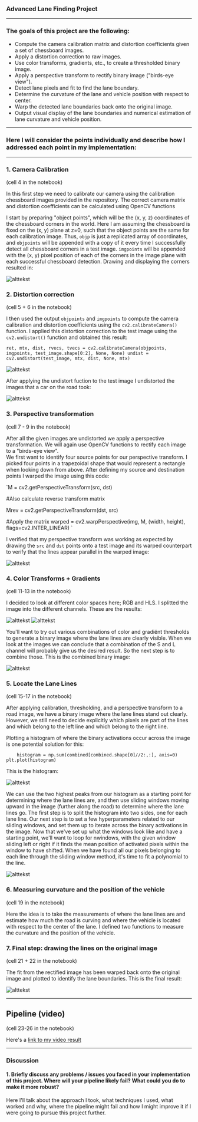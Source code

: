 ### Advanced Lane Finding Project

---
### The goals of this project are the following:

* Compute the camera calibration matrix and distortion coefficients given a set of chessboard images.
* Apply a distortion correction to raw images.
* Use color transforms, gradients, etc., to create a thresholded binary image.
* Apply a perspective transform to rectify binary image ("birds-eye view").
* Detect lane pixels and fit to find the lane boundary.
* Determine the curvature of the lane and vehicle position with respect to center.
* Warp the detected lane boundaries back onto the original image.
* Output visual display of the lane boundaries and numerical estimation of lane curvature and vehicle position.

[//]: # (Image References)

[image1]: ./output_images/findcorners.png "Find Chessboard Corners"
[image2]: ./output_images/chessboarddistortion.png "Distortion Correction with Chessboard"
[image3]: ./output_images/roaddistortion.png "Distortion Correction on the Road"
[image4]: ./output_images/warped.png "Warp Image"
[image5]: ./output_images/channels.png "Color Channels"
[image5a]: ./output_images/hls.png "Color Channels 2"
[image6]: ./output_images/binary.png "Binary Output"
[image7]: ./output_images/histogram.png "Histogram"
[image8]: ./output_images/lines.png "Sliding Window Result"
[image9]: ./output_images/finalfinalroad.png "Final Result"


----
### Here I will consider the points individually and describe how I addressed each point in my implementation:

---

### 1. Camera Calibration
(cell 4 in the notebook)

In this first step we need to calibrate our camera using the calibration chessboard images provided in the repository. The correct camera matrix and distortion coefficients can be calculated using OpenCV functions 

I start by preparing "object points", which will be the (x, y, z) coordinates of the chessboard corners in the world. Here I am assuming the chessboard is fixed on the (x, y) plane at z=0, such that the object points are the same for each calibration image.  Thus, `objp` is just a replicated array of coordinates, and `objpoints` will be appended with a copy of it every time I successfully detect all chessboard corners in a test image.  `imgpoints` will be appended with the (x, y) pixel position of each of the corners in the image plane with each successful chessboard detection.  Drawing and displaying the corners resulted in:

![alttekst][image1]

### 2. Distortion correction
(cell 5 + 6 in the notebook)

I then used the output `objpoints` and `imgpoints` to compute the camera calibration and distortion coefficients using the `cv2.calibrateCamera()` function.  I applied this distortion correction to the test image using the `cv2.undistort()` function and obtained this result: 

`ret, mtx, dist, rvecs, tvecs = cv2.calibrateCamera(objpoints, imgpoints, test_image.shape[0:2], None, None) undist = cv2.undistort(test_image, mtx, dist, None, mtx)`

![alttekst][image2]

After applying the undistort fuction to the test image I undistorted the images that a car on the road took:

![alttekst][image3]

### 3. Perspective transformation
(cell 7 - 9 in the notebook)

After all the given images are undistorted we apply a perspective transformation. We will again use OpenCV functions to rectify each image to a "birds-eye view".  
We first want to identify four source points for our perspective transform. I picked four points in a trapezoidal shape that would represent a rectangle when looking down from above. After defining my source and destination points I warped the image using this code:

`M = cv2.getPerspectiveTransform(src, dst)

 #Also calculate reverse transform matrix
    
 Mrev = cv2.getPerspectiveTransform(dst, src)
    
 #Apply the matrix
 warped = cv2.warpPerspective(img, M, (width, height), 
                                 flags=cv2.INTER_LINEAR) `

I verified that my perspective transform was working as expected by drawing the `src` and `dst` points onto a test image and its warped counterpart to verify that the lines appear parallel in the warped image:

![alttekst][image4]



### 4. Color Transforms + Gradients
(cell 11-13 in the notebook)

I decided to look at different color spaces here; RGB and HLS. I splitted the image into the different channels. These are the results:

![alttekst][image5]
![alttekst][image5a]

You'll want to try out various combinations of color and gradiënt thresholds to generate a binary image where the lane lines are clearly visible. When we look at the images we can conclude that a combination of the S and L channel will probably give us the desired result. So the next step is to combine those. This is the combined binary image:

![alttekst][image6]


### 5. Locate the Lane Lines
(cell 15-17 in the notebook)

After applying calibration, thresholding, and a perspective transform to a road image, we have a binary image where the lane lines stand out clearly. However, we still need to decide explicitly which pixels are part of the lines and which belong to the left line and which belong to the right line.

Plotting a histogram of where the binary activations occur across the image is one potential solution for this:

`    histogram = np.sum(combined[combined.shape[0]//2:,:], axis=0)
    plt.plot(histogram)`

This is the histogram:

![alttekst][image7]

We can use the two highest peaks from our histogram as a starting point for determining where the lane lines are, and then use sliding windows moving upward in the image (further along the road) to determine where the lane lines go. The first step is to split the histogram into two sides, one for each lane line. Our next step is to set a few hyperparameters related to our sliding windows, and set them up to iterate across the binary activations in the image. Now that we've set up what the windows look like and have a starting point, we'll want to loop for nwindows, with the given window sliding left or right if it finds the mean position of activated pixels within the window to have shifted. When we have found all our pixels belonging to each line through the sliding window method, it's time to fit a polynomial to the line.

![alttekst][image8]

### 6. Measuring curvature and the position of the vehicle
(cell 19 in the notebook)

Here the idea is to take the measurements of where the lane lines are and estimate how much the road is curving and where the vehicle is located with respect to the center of the lane. I defined two functions to measure the curvature and the position of the vehicle.



### 7. Final step: drawing the lines on the original image
(cell 21 + 22 in the notebook)

The fit from the rectified image has been warped back onto the original image and plotted to identify the lane boundaries. This is the final result:

![alttekst][image9]


---
## Pipeline (video)
(cell 23-26 in the notebook)

Here's a [link to my video result](./output_images/project_video_output.mp4)

---

### Discussion

#### 1. Briefly discuss any problems / issues you faced in your implementation of this project.  Where will your pipeline likely fail?  What could you do to make it more robust?

Here I'll talk about the approach I took, what techniques I used, what worked and why, where the pipeline might fail and how I might improve it if I were going to pursue this project further.  









